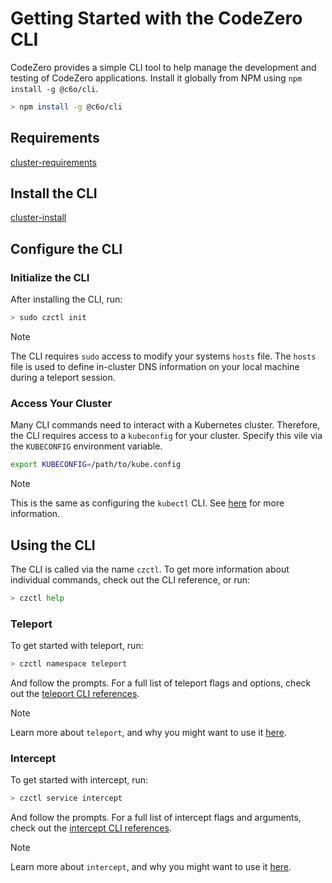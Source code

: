 # Getting Started with the CodeZero CLI

CodeZero provides a simple CLI tool to help manage the development and testing of CodeZero applications.  Install it globally from NPM using `npm install -g @c6o/cli`.

```bash
> npm install -g @c6o/cli
```

## Requirements

[cluster-requirements](../_fragments/cli-requirements.md ':include')

## Install the CLI

[cluster-install](../_fragments/cli-install.md ':include')

## Configure the CLI

### Initialize the CLI

After installing the CLI, run:

```bash
> sudo czctl init
```

> [!NOTE]
> The CLI requires `sudo` access to modify your systems `hosts` file.  The `hosts` file
> is used to define in-cluster DNS information on your local machine during a teleport session.

### Access Your Cluster

Many CLI commands need to interact with a Kubernetes cluster.  Therefore, the CLI requires access to a `kubeconfig` for your cluster.  Specify this vile via the `KUBECONFIG` environment variable.

```bash
export KUBECONFIG=/path/to/kube.config
```

> [!NOTE]
> This is the same as configuring the `kubectl` CLI.  See [here](https://kubernetes.io/docs/concepts/configuration/organize-cluster-access-kubeconfig/) for more information.

## Using the CLI

The CLI is called via the name `czctl`.  To get more information about individual commands, check out the CLI reference, or run:

```bash
> czctl help
```

### Teleport

To get started with teleport, run:

```bash
> czctl namespace teleport
```

And follow the prompts.  For a full list of teleport flags and options, check out the [teleport CLI references](../references/teleport).

> [!NOTE]
> Learn more about `teleport`, and why you might want to use it [here](../concepts/teleport).

### Intercept

To get started with intercept, run:

```bash
> czctl service intercept
```

And follow the prompts.  For a full list of intercept flags and arguments, check out the [intercept CLI references](../references/intercept).

> [!NOTE]
> Learn more about `intercept`, and why you might want to use it [here](../concepts/intercept).
